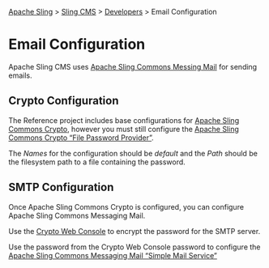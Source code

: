 <!-- Licensed to the Apache Software Foundation (ASF) under one or more contributor 
	license agreements. See the NOTICE file distributed with this work for additional 
	information regarding copyright ownership. The ASF licenses this file to 
	you under the Apache License, Version 2.0 (the "License"); you may not use 
	this file except in compliance with the License. You may obtain a copy of 
	the License at http://www.apache.org/licenses/LICENSE-2.0 Unless required 
	by applicable law or agreed to in writing, software distributed under the 
	License is distributed on an "AS IS" BASIS, WITHOUT WARRANTIES OR CONDITIONS 
	OF ANY KIND, either express or implied. See the License for the specific 
	language governing permissions and limitations under the License. -->
[Apache Sling](https://sling.apache.org) > [Sling CMS](https://github.com/apache/sling-org-apache-sling-app-cms) > [Developers](developers.md) > Email Configuration

# Email Configuration

Apache Sling CMS uses [Apache Sling Commons Messing Mail](https://github.com/apache/sling-org-apache-sling-commons-messaging-mail) for sending emails.

## Crypto Configuration

The Reference project includes base configurations for [Apache Sling Commons Crypto](https://sling.apache.org/documentation/bundles/commons-crypto.html), however you must still configure the [Apache Sling Commons Crypto “File Password Provider”](http://localhost:8080/system/console/configMgr/org.apache.sling.commons.crypto.internal.FilePasswordProvider).

The _Names_ for the configuration should be _default_ and the _Path_ should be the filesystem path to a file containing the password.

## SMTP Configuration

Once Apache Sling Commons Crypto is configured, you can configure Apache Sling Commons Messaging Mail. 

Use the [Crypto Web Console](http://localhost:8080/system/console/sling-commons-crypto-encrypt) to encrypt the password for the SMTP server. 

Use the password from the Crypto Web Console password to configure the [Apache Sling Commons Messaging Mail “Simple Mail Service”](http://localhost:8080/system/console/configMgr/org.apache.sling.commons.messaging.mail.internal.SimpleMailService)
